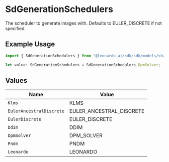 # SdGenerationSchedulers

The scheduler to generate images with. Defaults to EULER_DISCRETE if not specified.

## Example Usage

```typescript
import { SdGenerationSchedulers } from "@leonardo-ai/sdk/sdk/models/shared";

let value: SdGenerationSchedulers = SdGenerationSchedulers.DpmSolver;
```

## Values

| Name                     | Value                    |
| ------------------------ | ------------------------ |
| `Klms`                   | KLMS                     |
| `EulerAncestralDiscrete` | EULER_ANCESTRAL_DISCRETE |
| `EulerDiscrete`          | EULER_DISCRETE           |
| `Ddim`                   | DDIM                     |
| `DpmSolver`              | DPM_SOLVER               |
| `Pndm`                   | PNDM                     |
| `Leonardo`               | LEONARDO                 |